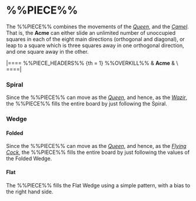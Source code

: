 # %%PIECE%%

The %%PIECE%% combines the movements of the
[*Queen*](queen.html), and the [*Camel*](camel.html). That is, 
the **Acme** can either slide an unlimited number of unoccupied
squares in each of the eight main directions (orthogonal and
diagonal), or leap to a square which is three squares away in
one orthogonal direction, and one square away in the other.

|====
%%PIECE_HEADERS%%
{th = 1} %%OVERKILL%%
       & **Acme**
       & \\
====|


### Spiral

Since the %%PIECE%% can move as the [*Queen*](queen.html), and hence,
as the [*Wazir*](wazir.html), the %%PIECE%% fills the entire 
board by just following the Spiral.

### Wedge

#### Folded

Since the %%PIECE%% can move as the [*Queen*](queen.html), and hence,
as the [*Flying Cock*](flying_cock.html), the %%PIECE%% fills the entire 
board by just following the values of the Folded Wedge.

#### Flat

The %%PIECE%% fills the Flat Wedge using a simple pattern, with a
bias to the right hand side.
